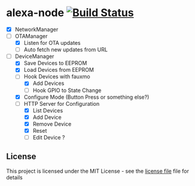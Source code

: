 # alexa-node [![Build Status](https://travis-ci.org/rpidanny/alexa-node.svg?branch=develop)](https://travis-ci.org/rpidanny/alexa-node)

- [x] NetworkManager
- [ ] OTAManager
  - [x] Listen for OTA updates
  - [ ] Auto fetch new updates from URL
- [ ] DeviceManager
  - [x] Save Devices to EEPROM
  - [x] Load Devices from EEPROM
  - [ ] Hook Devices with fauxmo
    - [x] Add Devices
    - [ ] Hook GPIO to State Change
  - [x] Configure Mode (Button Press or something else?)
  - [ ] HTTP Server for Configuration
    - [x] List Devices
    - [x] Add Device
    - [x] Remove Device
    - [x] Reset
    - [ ] Edit Device ?

## License

This project is licensed under the MIT License - see the [license file](LICENSE) file for details